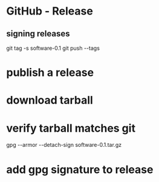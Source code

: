 # GitHub - Release
signing releases
----------------


  git tag -s software-0.1
  git push --tags
  # publish a release
  # download tarball
  # verify tarball matches git
  gpg --armor --detach-sign software-0.1.tar.gz
  # add gpg signature to release


